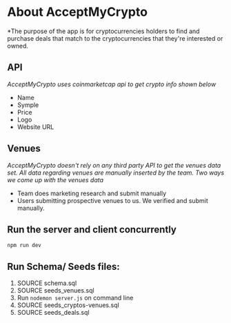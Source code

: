 # About AcceptMyCrypto
*The purpose of the app is for cryptocurrencies holders to find and purchase deals that match to the cryptocurrencies that they're interested or owned.

## API
*AcceptMyCrypto uses coinmarketcap api to get crypto info shown below*
* Name
* Symple
* Price
* Logo
* Website URL

## Venues
*AcceptMyCrypto doesn't rely on any third party API to get the venues data set. All data regarding venues are manually inserted by the team.*
*Two ways we come up with the venues data*
* Team does marketing research and submit manually
* Users submitting prospective venues to us. We verified and submit manually.

## Run the server and client concurrently
```
npm run dev
```
## Run Schema/ Seeds files:
1. SOURCE schema.sql
2. SOURCE seeds_venues.sql
3. Run `nodemon server.js` on command line
4. SOURCE seeds_cryptos-venues.sql
5. SOURCE seeds_deals.sql
